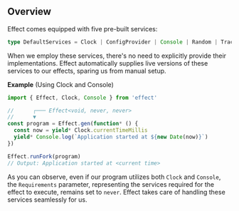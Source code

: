 ## Overview

Effect comes equipped with five pre-built services:

```ts showLineNumbers=false
type DefaultServices = Clock | ConfigProvider | Console | Random | Tracer
```

When we employ these services, there's no need to explicitly provide their implementations. Effect automatically supplies live versions of these services to our effects, sparing us from manual setup.

**Example** (Using Clock and Console)

```ts twoslash
import { Effect, Clock, Console } from 'effect'

//      ┌─── Effect<void, never, never>
//      ▼
const program = Effect.gen(function* () {
  const now = yield* Clock.currentTimeMillis
  yield* Console.log(`Application started at ${new Date(now)}`)
})

Effect.runFork(program)
// Output: Application started at <current time>
```

As you can observe, even if our program utilizes both `Clock` and `Console`, the `Requirements` parameter, representing the services required for the effect to execute, remains set to `never`.
Effect takes care of handling these services seamlessly for us.
